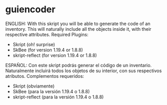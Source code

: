 # guiencoder
ENGLISH:
With this skript you will be able to generate the code of an inventory. This will naturally include all the objects inside it, with their respective attributes.
Required Plugins:
- Skript (oh! surprise)
- SkBee (for version 1.19.4 or 1.8.8)
- skript-reflect (for version 1.19.4 or 1.8.8)

ESPAÑOL:
Con este skript podrás generar el código de un inventario. Naturalmente incluirá todos los objetos de su interior, con sus respectivos atributos.
Complementos requeridos:
- Skript (obviamente)
- SkBee (para la versión 1.19.4 o 1.8.8)
- skript-reflect (para la versión 1.19.4 o 1.8.8)
